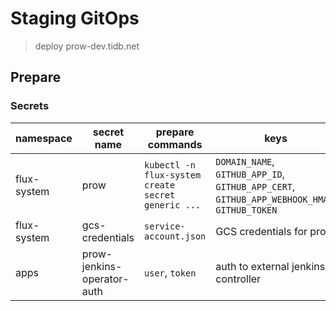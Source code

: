 # Staging GitOps

> deploy prow-dev.tidb.net

## Prepare

### Secrets

| namespace   | secret name                | prepare commands                                   | keys                                                                                         | description |
| ----------- | -------------------------- | -------------------------------------------------- | -------------------------------------------------------------------------------------------- | ----------- |
| flux-system | prow                       | `kubectl -n flux-system create secret generic ...` | `DOMAIN_NAME`, `GITHUB_APP_ID`, `GITHUB_APP_CERT`, `GITHUB_APP_WEBHOOK_HMAC`, `GITHUB_TOKEN` |             |
| flux-system | gcs-credentials            | `service-account.json`                             | GCS credentials for prow                                                                     |             |
| apps        | prow-jenkins-operator-auth | `user`, `token`                                    | auth to external jenkins controller                                                          |             |
